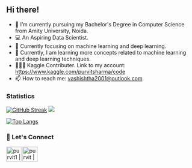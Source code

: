 
## Hi there!

- 🌱 I’m currently pursuing my Bachelor's Degree in Computer Science from Amity University, Noida.
- 💻 An Aspiring Data Scientist.
- 🎯 Currently focusing on machine learning and deep learning.
- 💬 Currently, I am learning more concepts related to machine learning and deep learning techniques.
- 👨🏻‍💻 Kaggle Contributer. Link to my account: https://www.kaggle.com/purvitsharma/code
- 📫 How to reach me: vashishtha2001@outlook.com

### Statistics

[![GitHub Streak](https://github-readme-streak-stats.herokuapp.com/?user=purvit-vashishtha)](https://github.com/purvit-vashishtha/github-readme-streak-stats)
![](https://github-profile-trophy.vercel.app/?username=purvit-vashishtha)

[![Top Langs](https://github-readme-stats.vercel.app/api/top-langs/?username=purvit-vashishtha)](https://github.com/purvit-vashishtha/github-readme-stats)

### 📝 Let's Connect

[<img align="left" alt="purvit1 | Twitter" width="40px" src="https://img.icons8.com/fluent/48/000000/twitter.png" />][twitter]
[<img align="left" alt="purvit | LinkedIn" width="40px" src="https://img.icons8.com/color/48/000000/linkedin.png" />][linkedin]




[twitter]: https://twitter.com/PurvitSharma29
[linkedin]: https://www.linkedin.com/in/purvit-vashishtha-914a80184/
